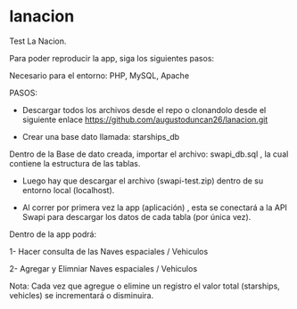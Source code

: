 # lanacion
Test La Nacion.

Para poder reproducir la app, siga los siguientes pasos:

Necesario para el entorno: PHP, MySQL, Apache

PASOS:

- Descargar todos los archivos desde el repo o clonandolo desde el siguiente enlace
https://github.com/augustoduncan26/lanacion.git

- Crear una base dato llamada: starships_db

Dentro de la Base de dato creada, importar el archivo: swapi_db.sql , la cual contiene la estructura de las tablas.

- Luego hay que descargar el archivo (swapi-test.zip) dentro de su entorno local (localhost).

- Al correr por primera vez la app (aplicación) , esta se conectará a la API Swapi para descargar los datos de cada tabla (por única vez).

Dentro de la app podrá:

1- Hacer consulta de las Naves espaciales / Vehiculos

2- Agregar y Elimniar Naves espaciales / Vehiculos

Nota: Cada vez que agregue o elimine un registro el valor total (starships, vehicles) se incrementará o disminuira.

